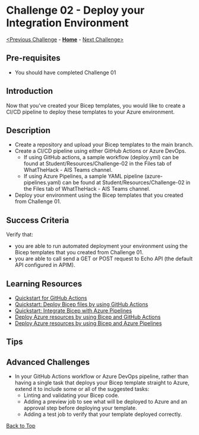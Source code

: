 # Challenge 02 - Deploy your Integration Environment


[<Previous Challenge](./Challenge-01.md) - **[Home](../README.md)** - [Next Challenge>](./Challenge-03.md)

## Pre-requisites

- You should have completed Challenge 01

## Introduction
Now that you've created your Bicep templates, you would like to create a CI/CD pipeline to deploy these templates to your Azure environment. 

## Description
- Create a repository and upload your Bicep templates to the main branch.
- Create a CI/CD pipeline using either GitHub Actions or Azure DevOps.
    - If using GitHub actions, a sample workflow (deploy.yml) can be found at Student/Resources/Challenge-02 in the Files tab of WhatTheHack - AIS Teams channel.
    - If using Azure Pipelines, a sample YAML pipeline (azure-pipelines.yaml) can be found at Student/Resources/Challenge-02 in the Files tab of WhatTheHack - AIS Teams channel.
- Deploy your environment using the Bicep templates that you created from Challenge 01.

## Success Criteria
Verify that:
- you are able to run automated deployment your environment using the Bicep templates that you created from Challenge 01.
- you are able to call send a GET or POST request to Echo API (the default API configured in APIM).

## Learning Resources
- [Quickstart for GitHub Actions](https://docs.github.com/en/actions/quickstart)
- [Quickstart: Deploy Bicep files by using GitHub Actions](https://docs.microsoft.com/en-us/azure/azure-resource-manager/bicep/deploy-github-actions?tabs=CLI)
- [Quickstart: Integrate Bicep with Azure Pipelines](https://docs.microsoft.com/en-us/azure/azure-resource-manager/bicep/add-template-to-azure-pipelines?tabs=CLI)
- [Deploy Azure resources by using Bicep and GitHub Actions](https://docs.microsoft.com/en-us/learn/paths/bicep-github-actions/)
- [Deploy Azure resources by using Bicep and Azure Pipelines](https://docs.microsoft.com/en-gb/learn/paths/bicep-azure-pipelines/)


## Tips


## Advanced Challenges
- In your GitHub Actions workflow or Azure DevOps pipeline, rather than having a single task that deploys your Bicep template straight to Azure, extend it to include some or all of the suggested tasks:
    - Linting and validating your Bicep code.
    - Adding a preview job to see what will be deployed to Azure and an approval step before deploying your template.
    - Adding a test job to verify that your template deployed correctly.

[Back to Top](#challenge-02---deploy-your-integration-environment)
